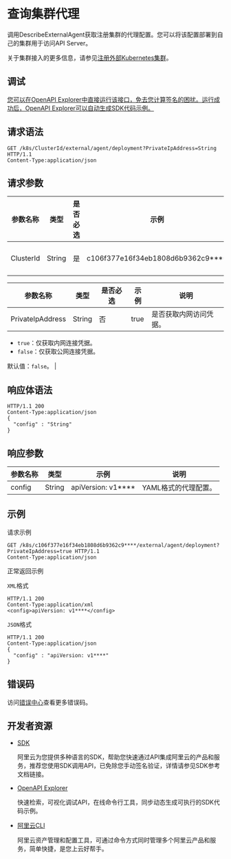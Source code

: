 # 查询集群代理

调用DescribeExternalAgent获取注册集群的代理配置。您可以将该配置部署到自己的集群用于访问API Server。

关于集群接入的更多信息，请参见[注册外部Kubernetes集群](~~121053~~)。

## 调试

[您可以在OpenAPI Explorer中直接运行该接口，免去您计算签名的困扰。运行成功后，OpenAPI Explorer可以自动生成SDK代码示例。](https://api.aliyun.com/#product=CS&api=DescribeExternalAgent&type=ROA&version=2015-12-15)

## 请求语法

```
GET /k8s/ClusterId/external/agent/deployment?PrivateIpAddress=String HTTP/1.1 
Content-Type:application/json
```

## 请求参数

|参数名称|类型|是否必选|示例|说明|
|----|--|----|--|--|
|ClusterId|String|是|c106f377e16f34eb1808d6b9362c9\*\*\*\*|集群ID。 |

|参数名称|类型|是否必选|示例|说明|
|----|--|----|--|--|
|PrivateIpAddress|String|否|true|是否获取内网访问凭据。

 -   `true`：仅获取内网连接凭据。
-   `false`：仅获取公网连接凭据。

 默认值：`false`。 |

## 响应体语法

```
HTTP/1.1 200
Content-Type:application/json
{
  "config" : "String"
}
```

## 响应参数

|参数名称|类型|示例|说明|
|----|--|--|--|
|config|String|apiVersion: v1\*\*\*\*|YAML格式的代理配置。 |

## 示例

请求示例

```
GET /k8s/c106f377e16f34eb1808d6b9362c9****/external/agent/deployment?PrivateIpAddress=true HTTP/1.1 
Content-Type:application/json
```

正常返回示例

`XML`格式

```
HTTP/1.1 200
Content-Type:application/xml
<config>apiVersion: v1****</config>
```

`JSON`格式

```
HTTP/1.1 200
Content-Type:application/json
{
  "config" : "apiVersion: v1****"
}
```

## 错误码

访问[错误中心](https://error-center.aliyun.com/status/product/CS)查看更多错误码。

## 开发者资源

-   [SDK](https://next.api.aliyun.com/api-tools/sdk/CS?version=2015-12-15&)

    阿里云为您提供多种语言的SDK，帮助您快速通过API集成阿里云的产品和服务，推荐您使用SDK调用API，已免除您手动签名验证，详情请参见SDK参考文档链接。

-   [OpenAPI Explorer](https://next.api.aliyun.com/api/CS/2015-12-15/DescribeExternalAgent)

    快速检索，可视化调试API，在线命令行工具，同步动态生成可执行的SDK代码示例。

-   [阿里云CLI](https://github.com/aliyun/aliyun-cli)

    阿里云资产管理和配置工具，可通过命令方式同时管理多个阿里云产品和服务，简单快捷，是您上云好帮手。


